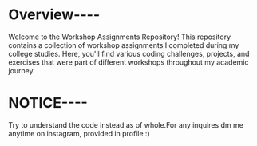 # Overview----
Welcome to the Workshop Assignments Repository! This repository contains a collection of workshop assignments I completed during my college studies. Here, you'll find various coding challenges, projects, and exercises that were part of different workshops throughout my academic journey.


# NOTICE----
Try to understand the code instead as of whole.For any inquires dm me anytime on instagram, provided in profile :)

